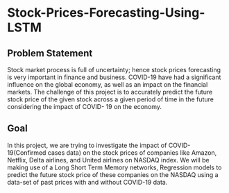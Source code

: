 # Stock-Prices-Forecasting-Using-LSTM

## Problem Statement

Stock market process is full of uncertainty; hence stock prices forecasting is very important in finance and business. COVID-19 have had a significant influence on the global
economy, as well as an impact on the financial markets. The challenge of this project is to accurately predict the future stock price of the given stock across a given period of time in the future considering the impact of COVID- 19 on the economy.

## Goal

In this project, we are trying to investigate the impact of COVID-19(Confirmed cases data) on the stock prices of companies like Amazon, Netflix, Delta airlines, and United airlines on NASDAQ index. We will be making use of a Long Short Term Memory networks, Regression models to predict the future stock price of these companies on the NASDAQ using a data-set of past prices with and without COVID-19 data.
